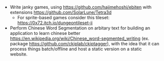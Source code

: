 * Write janky games, using https://github.com/hajimehoshi/ebiten with extensions https://github.com/SolarLune/Tetra3d
  *  For sprite-based games consider this tileset: https://0x72.itch.io/dungeontileset-ii
* Perform Chinese Word Segmentation on arbitary text for building an application to learn chinese better https://en.wikipedia.org/wiki/Chinese_word-segmented_writing (ex. package https://github.com/ckiplab/ckiptagger), with the idea that it can process things batch/offline and host a static version on a static website. 
